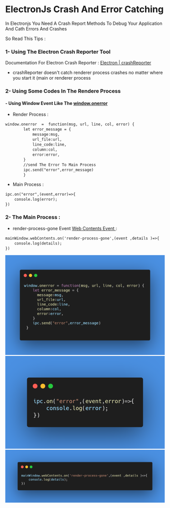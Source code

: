 # ElectronJs Crash And Error Catching


In Electronjs You Need A Crash Report Methods To Debug Your Application And Cath Errors 
And Crashes 

So Read This Tips :  

### 1-  Using The Electron Crash Reporter Tool 

Documentation For Electron Crash Reporter  : [Electron | crashReporter ](https://www.electronjs.org/docs/latest/api/crash-reporter)
- crashReporter doesn't catch renderer process crashes no matter where you start it (main or renderer process

### 2-   Using Some Codes In The Rendere Process 
   #### - Using Window Event Like The [window.onerror ](https://developer.mozilla.org/en-US/docs/Web/API/GlobalEventHandlers/onerror#window.onerror) 
- Render Process : 
```
window.onerror  =  function(msg, url, line, col, error) {
		let error_message = {
			message:msg,
			url_file:url,
			line_code:line,
			column:col,	
			error:error,
		}
		//send The Error To Main Process 
		ipc.send("error",error_message)
		}
```
- Main Process : 
```
ipc.on("error",(event,error)=>{
	console.log(error);
})
```
  
### 2- The Main Process :
-  render-process-gone Event [Web Contents Event ](https://www.electronjs.org/docs/latest/api/web-contents#event-crashed-deprecated) : 

```
mainWindow.webContents.on('render-process-gone',(event ,details )=>{
	console.log(details);
})
```

![Render Process Code 1](img/render_code.png)
![Ipc Handle Error Main Process Code 2 ](img/ipc-main-ps-handle-error.png)
![Main Process Web Event ](img/main-ps-webcontents-code.png)

   
